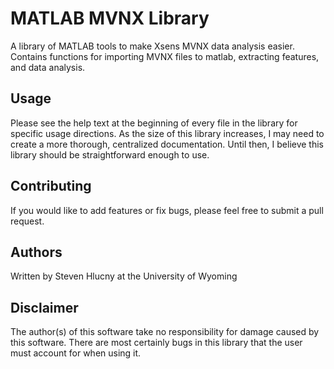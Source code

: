 # MATLAB MVNX Library
A library of MATLAB tools to make Xsens MVNX data analysis easier. Contains functions for
importing MVNX files to matlab, extracting features, and data analysis.

## Usage
Please see the help text at the beginning of every file in the library for specific usage directions.
As the size of this library increases, I may need to create a more thorough, centralized documentation.
Until then, I believe this library should be straightforward enough to use.

## Contributing
If you would like to add features or fix bugs, please feel free to submit a pull request.

## Authors
Written by Steven Hlucny at the University of Wyoming

## Disclaimer
The author(s) of this software take no responsibility for damage caused by this software.
There are most certainly bugs in this library that the user must account for when using it.